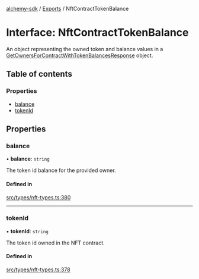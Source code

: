 [alchemy-sdk](../README.md) / [Exports](../modules.md) / NftContractTokenBalance

# Interface: NftContractTokenBalance

An object representing the owned token and balance values in a
[GetOwnersForContractWithTokenBalancesResponse](GetOwnersForContractWithTokenBalancesResponse.md) object.

## Table of contents

### Properties

- [balance](NftContractTokenBalance.md#balance)
- [tokenId](NftContractTokenBalance.md#tokenid)

## Properties

### balance

• **balance**: `string`

The token id balance for the provided owner.

#### Defined in

[src/types/nft-types.ts:380](https://github.com/alchemyplatform/alchemy-sdk-js/blob/70f9997/src/types/nft-types.ts#L380)

___

### tokenId

• **tokenId**: `string`

The token id owned in the NFT contract.

#### Defined in

[src/types/nft-types.ts:378](https://github.com/alchemyplatform/alchemy-sdk-js/blob/70f9997/src/types/nft-types.ts#L378)
